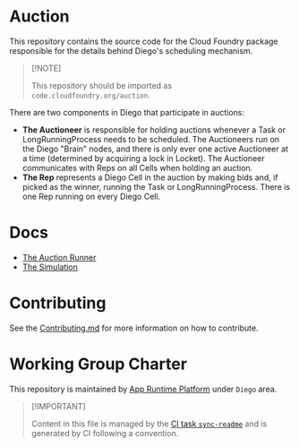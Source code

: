 # Auction

This repository contains the source code for the Cloud Foundry package
responsible for the details behind Diego's scheduling mechanism.

> \[!NOTE\]
>
> This repository should be imported as `code.cloudfoundry.org/auction`.

There are two components in Diego that participate in auctions:

-   **The Auctioneer** is responsible for holding auctions whenever a
    Task or LongRunningProcess needs to be scheduled. The Auctioneers
    run on the Diego "Brain" nodes, and there is only ever one active
    Auctioneer at a time (determined by acquiring a lock in Locket). The
    Auctioneer communicates with Reps on all Cells when holding an
    auction.
-   **The Rep** represents a Diego Cell in the auction by making bids
    and, if picked as the winner, running the Task or
    LongRunningProcess. There is one Rep running on every Diego Cell.

# Docs

-   [The Auction Runner](./docs/010-auction-runner.md)
-   [The Simulation](./docs/020-the-simulation.md)

# Contributing

See the [Contributing.md](./.github/CONTRIBUTING.md) for more
information on how to contribute.

# Working Group Charter

This repository is maintained by [App Runtime
Platform](https://github.com/cloudfoundry/community/blob/main/toc/working-groups/app-runtime-platform.md)
under `Diego` area.

> \[!IMPORTANT\]
>
> Content in this file is managed by the [CI task
> `sync-readme`](https://github.com/cloudfoundry/wg-app-platform-runtime-ci/blob/c83c224ad06515ed52f51bdadf6075f56300ec93/shared/tasks/sync-readme/metadata.yml)
> and is generated by CI following a convention.
